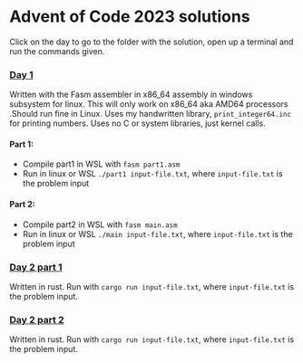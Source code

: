 # Advent of Code 2023 solutions
Click on the day to go to the folder with the solution, open up a terminal and run the commands given.

### [Day 1](./day1)
Written with the Fasm assembler in x86_64 assembly in windows subsystem for linux. This will only work on x86_64 aka AMD64 processors .Should run fine in Linux.
Uses my handwritten library, `print_integer64.inc` for printing numbers. Uses no C or system libraries, just kernel calls.

#### Part 1:
- Compile part1 in WSL with `fasm part1.asm`
- Run in linux or WSL `./part1 input-file.txt`, where `input-file.txt` is the problem input

#### Part 2:
- Compile part2 in WSL with `fasm main.asm`
- Run in linux or WSL  `./main input-file.txt`, where `input-file.txt` is the problem input

### [Day 2 part 1](./day2_part1)
Written in rust. 
Run with `cargo run input-file.txt`, where `input-file.txt` is the problem input.

### [Day 2 part 2](./day2_part2)
Written in rust.
Run with `cargo run input-file.txt`, where `input-file.txt` is the problem input.
